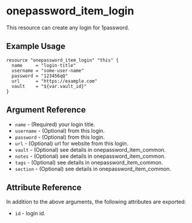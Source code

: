 # onepassword_item_login

This resource can create any login for 1password.

## Example Usage

```hcl
resource "onepassword_item_login" "this" {
  name     = "login-title"
  username = "some-user-name"
  password = "123456qQ"
  url      = "https://example.com"
  vault    = "${var.vault_id}"
}
```

## Argument Reference

* `name` - (Required) your login title.
* `username` - (Optional) from this login.
* `password` - (Optional) from this login.
* `url` - (Optional) url for website from this login.
* `vault` - (Optional) see details in onepassword_item_common.
* `notes` - (Optional) see details in onepassword_item_common.
* `tags` - (Optional) see details in onepassword_item_common.
* `section` - (Optional) see details in onepassword_item_common.

## Attribute Reference

In addition to the above arguments, the following attributes are exported:

* `id` - login id.
